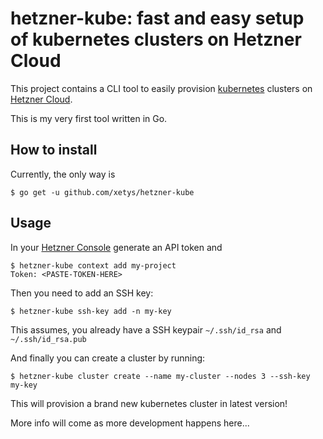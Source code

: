 # hetzner-kube: fast and easy setup of kubernetes clusters on Hetzner Cloud

This project contains a CLI tool to easily provision [kubernetes](https://kubernetes.io) clusters 
on [Hetzner Cloud](https://hetzner.com/cloud).

This is my very first tool written in Go. 

## How to install

Currently, the only way is

```
$ go get -u github.com/xetys/hetzner-kube
```

## Usage

In your [Hetzner Console](https://console.hetzner.cloud) generate an API token and

```
$ hetzner-kube context add my-project
Token: <PASTE-TOKEN-HERE>
```

Then you need to add an SSH key:

```
$ hetzner-kube ssh-key add -n my-key
```

This assumes, you already have a SSH keypair `~/.ssh/id_rsa` and `~/.ssh/id_rsa.pub`

And finally you can create a cluster by running:

```
$ hetzner-kube cluster create --name my-cluster --nodes 3 --ssh-key my-key

```

This will provision a brand new kubernetes cluster in latest version!


More info will come as more development happens here...
